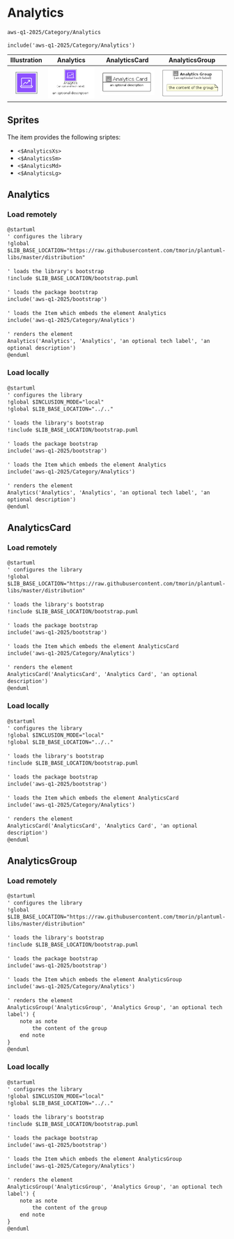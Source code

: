 # Analytics


```text
aws-q1-2025/Category/Analytics
```

```text
include('aws-q1-2025/Category/Analytics')
```



| Illustration | Analytics | AnalyticsCard | AnalyticsGroup |
| :---: | :---: | :---: | :---: |
| ![illustration for Illustration](../../aws-q1-2025/Category/Analytics.png) | ![illustration for Analytics](../../aws-q1-2025/Category/Analytics.Local.png) | ![illustration for AnalyticsCard](../../aws-q1-2025/Category/AnalyticsCard.Local.png) | ![illustration for AnalyticsGroup](../../aws-q1-2025/Category/AnalyticsGroup.Local.png) |



## Sprites
The item provides the following sriptes:

- `<$AnalyticsXs>`
- `<$AnalyticsSm>`
- `<$AnalyticsMd>`
- `<$AnalyticsLg>`





## Analytics

### Load remotely
```plantuml
@startuml
' configures the library
!global $LIB_BASE_LOCATION="https://raw.githubusercontent.com/tmorin/plantuml-libs/master/distribution"

' loads the library's bootstrap
!include $LIB_BASE_LOCATION/bootstrap.puml

' loads the package bootstrap
include('aws-q1-2025/bootstrap')

' loads the Item which embeds the element Analytics
include('aws-q1-2025/Category/Analytics')

' renders the element
Analytics('Analytics', 'Analytics', 'an optional tech label', 'an optional description')
@enduml
```

### Load locally
```plantuml
@startuml
' configures the library
!global $INCLUSION_MODE="local"
!global $LIB_BASE_LOCATION="../.."

' loads the library's bootstrap
!include $LIB_BASE_LOCATION/bootstrap.puml

' loads the package bootstrap
include('aws-q1-2025/bootstrap')

' loads the Item which embeds the element Analytics
include('aws-q1-2025/Category/Analytics')

' renders the element
Analytics('Analytics', 'Analytics', 'an optional tech label', 'an optional description')
@enduml
```

## AnalyticsCard

### Load remotely
```plantuml
@startuml
' configures the library
!global $LIB_BASE_LOCATION="https://raw.githubusercontent.com/tmorin/plantuml-libs/master/distribution"

' loads the library's bootstrap
!include $LIB_BASE_LOCATION/bootstrap.puml

' loads the package bootstrap
include('aws-q1-2025/bootstrap')

' loads the Item which embeds the element AnalyticsCard
include('aws-q1-2025/Category/Analytics')

' renders the element
AnalyticsCard('AnalyticsCard', 'Analytics Card', 'an optional description')
@enduml
```

### Load locally
```plantuml
@startuml
' configures the library
!global $INCLUSION_MODE="local"
!global $LIB_BASE_LOCATION="../.."

' loads the library's bootstrap
!include $LIB_BASE_LOCATION/bootstrap.puml

' loads the package bootstrap
include('aws-q1-2025/bootstrap')

' loads the Item which embeds the element AnalyticsCard
include('aws-q1-2025/Category/Analytics')

' renders the element
AnalyticsCard('AnalyticsCard', 'Analytics Card', 'an optional description')
@enduml
```

## AnalyticsGroup

### Load remotely
```plantuml
@startuml
' configures the library
!global $LIB_BASE_LOCATION="https://raw.githubusercontent.com/tmorin/plantuml-libs/master/distribution"

' loads the library's bootstrap
!include $LIB_BASE_LOCATION/bootstrap.puml

' loads the package bootstrap
include('aws-q1-2025/bootstrap')

' loads the Item which embeds the element AnalyticsGroup
include('aws-q1-2025/Category/Analytics')

' renders the element
AnalyticsGroup('AnalyticsGroup', 'Analytics Group', 'an optional tech label') {
    note as note
        the content of the group
    end note
}
@enduml
```

### Load locally
```plantuml
@startuml
' configures the library
!global $INCLUSION_MODE="local"
!global $LIB_BASE_LOCATION="../.."

' loads the library's bootstrap
!include $LIB_BASE_LOCATION/bootstrap.puml

' loads the package bootstrap
include('aws-q1-2025/bootstrap')

' loads the Item which embeds the element AnalyticsGroup
include('aws-q1-2025/Category/Analytics')

' renders the element
AnalyticsGroup('AnalyticsGroup', 'Analytics Group', 'an optional tech label') {
    note as note
        the content of the group
    end note
}
@enduml
```

